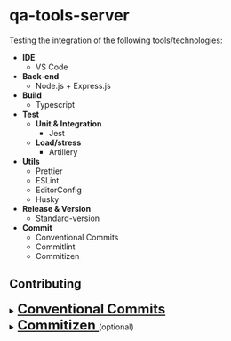 # qa-tools-server

Testing the integration of the following tools/technologies:

- **IDE**
  - VS Code
- **Back-end**
  - Node.js + Express.js
- **Build**
  - Typescript
- **Test**
  - **Unit & Integration**
    - Jest
  - **Load/stress**
    - Artillery
- **Utils**
  - Prettier
  - ESLint
  - EditorConfig
  - Husky
- **Release & Version**
  - Standard-version
- **Commit**
  - Conventional Commits
  - Commitlint
  - Commitizen

## Contributing

<details>
  <summary>
    <a style="font-size: 24px; font-weight: bold" href="https://www.conventionalcommits.org">
      Conventional Commits
    </a>
  </summary>
  <br>
  The Conventional Commits specification is a lightweight convention on top of commit messages. It provides an easy set of rules for creating an explicit commit history; which makes it easier to write automated tools on top of.

#### Structure

The commit message should be structured as follows:

```
<type>([optional scope]): <description>

[optional body]

[optional footer]
```

#### Elements

The main structural elements are:

| Element         | Description                              | Where to use | Correlates to (SemVer) |
| --------------- | ---------------------------------------- | ------------ | ---------------------- |
| fix             | patches a bug in the codebase            | \<type>      | PATCH (1.0.1)          |
| feat            | introduces a new feature to the codebase | \<type>      | MINOR (1.1.0)          |
| BREAKING CHANGE | introduces a breaking API change         | \<body>      | MAJOR (2.0.0)          |

##### Types

Available <b>types</b> that can be used are:

- <b>build</b>: Changes that affect the build system or external dependencies (example scopes: gulp, broccoli, npm)
- <b>ci</b>: Changes to our CI configuration files and scripts (example scopes: Travis, Circle, BrowserStack, SauceLabs)
- <b>docs</b>: Documentation only changes
- <b>feat</b>: A new feature
- <b>fix</b>: A bug fix
- <b>perf</b>: A code change that improves performance
- <b>refactor</b>: A code change that neither fixes a bug nor adds a feature
- <b>style</b>: Changes that do not affect the meaning of the code (white-space, formatting, missing semi-colons, etc)
- <b>test</b>: Adding missing tests or correcting existing tests
- <b>chore</b>: Updating grunt tasks etc; no production code change

#### Examples

Commit message with description and breaking change in body:

```
feat: allow provided config object to extend other configs

BREAKING CHANGE: `extends` key in config file is now used for extending other config files
```

Commit message with optional `!` to draw attention to breaking change:

```
chore!: drop Node 6 from testing matrix

BREAKING CHANGE: dropping Node 6 which hits end of life in April
```

Commit message with no body:

```
docs: correct spelling of CHANGELOG
```

Commit message with scope:

```
feat(lang): add polish language
```

Commit message for a fix using an (optional) issue number:

```
fix: correct minor typos in code

see the issue for details on the typos fixed

closes issue #12
```

</details>

<details>
  <summary>
    <a style="font-size: 24px; font-weight: bold" href="https://github.com/commitizen/cz-cli">
      Commitizen
    </a> (optional)
  </summary>
  <br>
  Commitizen is a CLI tool to help commiting according to Conventional Commits rules, among others.

![Commitizen](https://github.com/commitizen/cz-cli/raw/master/meta/screenshots/add-commit.png)

##### Installing

```
npm install -g commitizen cz-conventional-changelog
```

Or if you are using Yarn:

```
yarn global add commitizen cz-conventional-changelog
```

##### Configuring the repository

Add the following to `package.json`:

```
  "config": {
    "commitizen": {
      "path": "cz-conventional-changelog"
    }
  }
```

</details>
